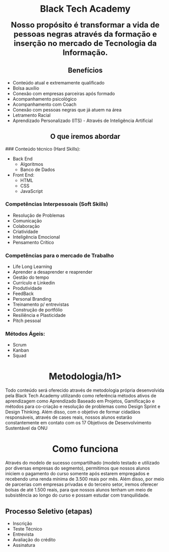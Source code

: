 
<center> <h1>Black Tech Academy</h1> </center>
  
 

<center> <b><font size="5">Nosso propósito é transformar a vida de pessoas negras através da formação e inserção no mercado de Tecnologia da Informação.</font></b> </center>

  
<center> <h2>Benefícios</h2> </center>

- Conteúdo atual e extremamente qualificado
- Bolsa auxílio
- Conexão com empresas parceiras após formado
- Acompanhamento psicológico
- Acompanhamento com Coach
- Conexão com pessoas negras que já atuem na área
- Letramento Racial
- Aprendizado Personalizado (ITS) - Através de Inteligência Artificial

  
<center> <h2>O que iremos abordar</h2> </center>
###  Conteúdo técnico (Hard Skills):

- Back End
	- Algoritmos
	- Banco de Dados
- Front End:
	- HTML
	- CSS
	- JavaScript


###  Competências Interpessoais (Soft Skills)

- Resolução de Problemas
- Comunicação
- Colaboração
- Criatividade
- Inteligência Emocional
- Pensamento Crítico

  

###  Competências para o mercado de Trabalho

- Life Long Learning
- Aprender a desaprender e reaprender
- Gestão do tempo
- Currículo e Linkedin
- Produtividade
- FeedBack
- Personal Branding
- Treinamento p/ entrevistas
- Construção de portfólio
- Resiliência e Plasticidade
- Pitch pessoal


###  Métodos Ágeis:
- Scrum
- Kanban
- Squad

<center> <h1>Metodologia/h1> </center>

Todo conteúdo será oferecido através de metodologia própria desenvolvida pela Black Tech Academy utilizando como referência métodos ativos de aprendizagem como Aprendizado Baseado em Projetos, Gamificação e métodos para co-criação e resolução de problemas como Design Sprint e Design Thinking. Além disso, com o objetivo de formar cidadãos responsáveis, através de cases reais, nossos alunos estarão constantemente em contato com os 17 Objetivos de Desenvolvimento Sustentável da ONU

  
<center> <h1>Como funciona</h1> </center>

Através do modelo de sucesso compartilhado (modelo testado e utilizado por diversas empresas do segmento), permitimos que nossos alunos iniciem o pagamento do curso somente após estarem empregados e recebendo uma renda mínima de 3.500 reais por mês. Além disso, por meio de parcerias com empresas privadas e do terceiro setor, iremos oferecer bolsas de até 1.500 reais, para que nossos alunos tenham um meio de subsistência ao longo do curso e possam estudar com tranquilidade.

## Processo Seletivo (etapas)
- Inscrição
- Teste Técnico
- Entrevista
- Avaliação do crédito
- Assinatura

